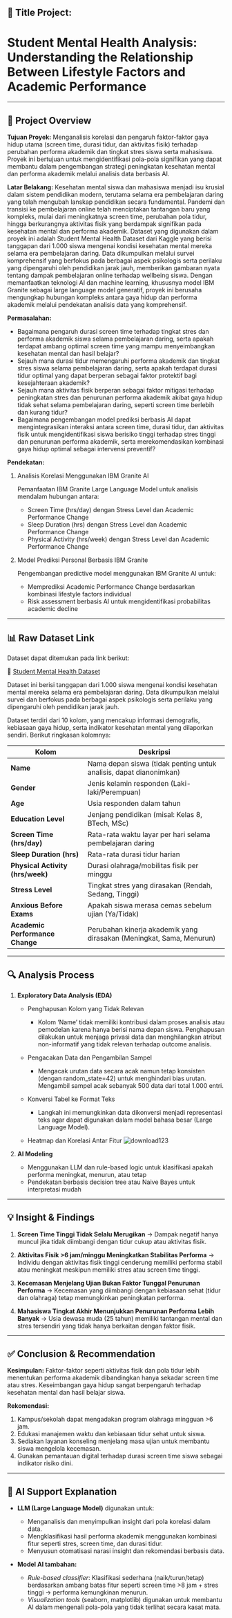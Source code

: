 ## 📌 **Title Project:**

# **Student Mental Health Analysis: Understanding the Relationship Between Lifestyle Factors and Academic Performance**

---

## 📝 **Project Overview**

**Tujuan Proyek:**
Menganalisis korelasi dan pengaruh faktor-faktor gaya hidup utama (screen time, durasi tidur, dan aktivitas fisik) terhadap perubahan performa akademik dan tingkat stres siswa serta mahasiswa. Proyek ini bertujuan untuk mengidentifikasi pola-pola signifikan yang dapat membantu dalam pengembangan strategi peningkatan kesehatan mental dan performa akademik melalui analisis data berbasis AI.

**Latar Belakang:**
Kesehatan mental siswa dan mahasiswa menjadi isu krusial dalam sistem pendidikan modern, terutama selama era pembelajaran daring yang telah mengubah lanskap pendidikan secara fundamental. Pandemi dan transisi ke pembelajaran online telah menciptakan tantangan baru yang kompleks, mulai dari meningkatnya screen time, perubahan pola tidur, hingga berkurangnya aktivitas fisik yang berdampak signifikan pada kesehatan mental dan performa akademik.
Dataset yang digunakan dalam proyek ini adalah Student Mental Health Dataset dari Kaggle yang berisi tanggapan dari 1.000 siswa mengenai kondisi kesehatan mental mereka selama era pembelajaran daring. Data dikumpulkan melalui survei komprehensif yang berfokus pada berbagai aspek psikologis serta perilaku yang dipengaruhi oleh pendidikan jarak jauh, memberikan gambaran nyata tentang dampak pembelajaran online terhadap wellbeing siswa.
Dengan memanfaatkan teknologi AI dan machine learning, khususnya model IBM Granite sebagai large language model generatif, proyek ini berusaha mengungkap hubungan kompleks antara gaya hidup dan performa akademik melalui pendekatan analisis data yang komprehensif.

**Permasalahan:**

* Bagaimana pengaruh durasi screen time terhadap tingkat stres dan performa akademik siswa selama pembelajaran daring, serta apakah terdapat ambang optimal screen time yang mampu menyeimbangkan kesehatan mental dan hasil belajar?
* Sejauh mana durasi tidur memengaruhi performa akademik dan tingkat stres siswa selama pembelajaran daring, serta apakah terdapat durasi tidur optimal yang dapat berperan sebagai faktor protektif bagi kesejahteraan akademik?
* Sejauh mana aktivitas fisik berperan sebagai faktor mitigasi terhadap peningkatan stres dan penurunan performa akademik akibat gaya hidup tidak sehat selama pembelajaran daring, seperti screen time berlebih dan kurang tidur?
* Bagaimana pengembangan model prediksi berbasis AI dapat mengintegrasikan interaksi antara screen time, durasi tidur, dan aktivitas fisik untuk mengidentifikasi siswa berisiko tinggi terhadap stres tinggi dan penurunan performa akademik, serta merekomendasikan kombinasi gaya hidup optimal sebagai intervensi preventif?

**Pendekatan:**

1. Analisis Korelasi Menggunakan IBM Granite AI
   
     Pemanfaatan IBM Granite Large Language Model untuk analisis mendalam hubungan antara:
  
    * Screen Time (hrs/day) dengan Stress Level dan Academic Performance Change
    * Sleep Duration (hrs) dengan Stress Level dan Academic Performance Change
    * Physical Activity (hrs/week) dengan Stress Level dan Academic Performance Change

3. Model Prediksi Personal Berbasis IBM Granite
   
    Pengembangan predictive model menggunakan IBM Granite AI untuk:

    * Memprediksi Academic Performance Change berdasarkan kombinasi lifestyle factors individual
    * Risk assessment berbasis AI untuk mengidentifikasi probabilitas academic decline

---

## 📊 **Raw Dataset Link**

Dataset dapat ditemukan pada link berikut:

📎 [Student Mental Health Dataset](https://www.kaggle.com/datasets/utkarshsharma11r/student-mental-health-analysis)

Dataset ini berisi tanggapan dari 1.000 siswa mengenai kondisi kesehatan mental mereka selama era pembelajaran daring. Data dikumpulkan melalui survei dan berfokus pada berbagai aspek psikologis serta perilaku yang dipengaruhi oleh pendidikan jarak jauh.

Dataset terdiri dari 10 kolom, yang mencakup informasi demografis, kebiasaan gaya hidup, serta indikator kesehatan mental yang dilaporkan sendiri. Berikut ringkasan kolomnya:

| Kolom                            | Deskripsi                                                            |
| -------------------------------- | -------------------------------------------------------------------- |
| **Name**                         | Nama depan siswa (tidak penting untuk analisis, dapat dianonimkan)   |
| **Gender**                       | Jenis kelamin responden (Laki-laki/Perempuan)                        |
| **Age**                          | Usia responden dalam tahun                                           |
| **Education Level**              | Jenjang pendidikan (misal: Kelas 8, BTech, MSc)                      |
| **Screen Time (hrs/day)**        | Rata-rata waktu layar per hari selama pembelajaran daring            |
| **Sleep Duration (hrs)**         | Rata-rata durasi tidur harian                                        |
| **Physical Activity (hrs/week)** | Durasi olahraga/mobilitas fisik per minggu                           |
| **Stress Level**                 | Tingkat stres yang dirasakan (Rendah, Sedang, Tinggi)                |
| **Anxious Before Exams**         | Apakah siswa merasa cemas sebelum ujian (Ya/Tidak)                   |
| **Academic Performance Change**  | Perubahan kinerja akademik yang dirasakan (Meningkat, Sama, Menurun) |

---

## 🔍 **Analysis Process**

1. **Exploratory Data Analysis (EDA)**

   * Penghapusan Kolom yang Tidak Relevan
      - Kolom ‘Name’ tidak memiliki kontribusi dalam proses analisis atau pemodelan karena hanya berisi nama depan siswa. Penghapusan dilakukan untuk menjaga privasi data dan          menghilangkan atribut non-informatif yang tidak relevan terhadap outcome analisis.
        
   * Pengacakan Data dan Pengambilan Sampel
      - Mengacak urutan data secara acak namun tetap konsisten (dengan random_state=42) untuk menghindari bias urutan. Mengambil sampel acak sebanyak 500 data dari total 1.000 entri.
        
   * Konversi Tabel ke Format Teks
      - Langkah ini memungkinkan data dikonversi menjadi representasi teks agar dapat digunakan dalam model bahasa besar (Large Language Model).
        
   * Heatmap dan Korelasi Antar Fitur
      ![download123](https://github.com/user-attachments/assets/57cb0f37-29ad-4446-a46f-fa6b9f31afa1)


3. **AI Modeling**

   * Menggunakan LLM dan rule-based logic untuk klasifikasi apakah performa meningkat, menurun, atau tetap
   * Pendekatan berbasis decision tree atau Naive Bayes untuk interpretasi mudah

---

## 💡 **Insight & Findings**

1. **Screen Time Tinggi Tidak Selalu Merugikan**
   → Dampak negatif hanya muncul jika tidak diimbangi dengan tidur cukup atau aktivitas fisik.

2. **Aktivitas Fisik >6 jam/minggu Meningkatkan Stabilitas Performa**
   → Individu dengan aktivitas fisik tinggi cenderung memiliki performa stabil atau meningkat meskipun memiliki stres atau screen time tinggi.

3. **Kecemasan Menjelang Ujian Bukan Faktor Tunggal Penurunan Performa**
   → Kecemasan yang diimbangi dengan kebiasaan sehat (tidur dan olahraga) tetap memungkinkan peningkatan performa.

4. **Mahasiswa Tingkat Akhir Menunjukkan Penurunan Performa Lebih Banyak**
   → Usia dewasa muda (25 tahun) memiliki tantangan mental dan stres tersendiri yang tidak hanya berkaitan dengan faktor fisik.

---

## ✅ **Conclusion & Recommendation**

**Kesimpulan:**
Faktor-faktor seperti aktivitas fisik dan pola tidur lebih menentukan performa akademik dibandingkan hanya sekadar screen time atau stres. Keseimbangan gaya hidup sangat berpengaruh terhadap kesehatan mental dan hasil belajar siswa.

**Rekomendasi:**

1. Kampus/sekolah dapat mengadakan program olahraga mingguan >6 jam.
2. Edukasi manajemen waktu dan kebiasaan tidur sehat untuk siswa.
3. Sediakan layanan konseling menjelang masa ujian untuk membantu siswa mengelola kecemasan.
4. Gunakan pemantauan digital terhadap durasi screen time siswa sebagai indikator risiko dini.

---

## 🤖 **AI Support Explanation**

* **LLM (Large Language Model)** digunakan untuk:

  * Menganalisis dan menyimpulkan insight dari pola korelasi dalam data.
  * Mengklasifikasi hasil performa akademik menggunakan kombinasi fitur seperti stres, screen time, dan durasi tidur.
  * Menyusun otomatisasi narasi insight dan rekomendasi berbasis data.

* **Model AI tambahan:**

  * *Rule-based classifier*: Klasifikasi sederhana (naik/turun/tetap) berdasarkan ambang batas fitur seperti screen time >8 jam + stres tinggi → performa kemungkinan menurun.
  * *Visualization tools* (seaborn, matplotlib) digunakan untuk membantu AI dalam mengenali pola-pola yang tidak terlihat secara kasat mata.
